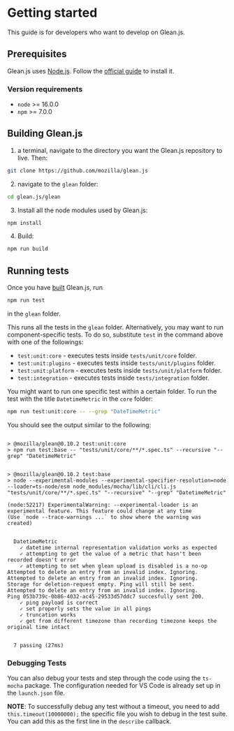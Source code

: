 # Getting started
This guide is for developers who want to develop on Glean.js.
## Prerequisites
Glean.js uses [Node.js](https://nodejs.org/).
Follow the [official guide](https://nodejs.dev/) to install it.
### Version requirements
* `node` >= 16.0.0
* `npm`  >=  7.0.0

## Building Glean.js
1.  a terminal, navigate to the directory you want the Glean.js repository to live. Then:
```bash
git clone https://github.com/mozilla/glean.js
```
2. navigate to the `glean` folder:
```bash
cd glean.js/glean
```
3. Install all the node modules used by Glean.js:
```bash
npm install
```
4. Build:
```bash
npm run build
```

## Running tests
Once you have [built](#building-gleanjs) Glean.js, run
```bash
npm run test
```
in the `glean` folder.

This runs all the tests in the `glean` folder.
Alternatively, you may want to run component-specific tests. 
To do so, substitute `test` in the command above with one of the followings:

* `test:unit:core` - executes tests inside `tests/unit/core` folder.
* `test:unit:plugins` - executes tests inside `tests/unit/plugins` folder.
* `test:unit:platform` - executes tests inside `tests/unit/platform` folder.
* `test:integration` - executes tests inside `tests/integration` folder.

You might want to run one specific test within a certain folder.
To run the test with the title `DatetimeMetric` in the `core` folder: 
```bash
npm run test:unit:core -- --grep "DateTimeMetric"
```
You should see the output similar to the following:
```shell

> @mozilla/glean@0.10.2 test:unit:core
> npm run test:base -- "tests/unit/core/**/*.spec.ts" --recursive "--grep" "DatetimeMetric"


> @mozilla/glean@0.10.2 test:base
> node --experimental-modules --experimental-specifier-resolution=node --loader=ts-node/esm node_modules/mocha/lib/cli/cli.js "tests/unit/core/**/*.spec.ts" "--recursive" "--grep" "DatetimeMetric"

(node:52217) ExperimentalWarning: --experimental-loader is an experimental feature. This feature could change at any time
(Use `node --trace-warnings ...` to show where the warning was created)


  DatetimeMetric
    ✓ datetime internal representation validation works as expected
    ✓ attempting to get the value of a metric that hasn't been recorded doesn't error
    ✓ attempting to set when glean upload is disabled is a no-op
Attempted to delete an entry from an invalid index. Ignoring.
Attempted to delete an entry from an invalid index. Ignoring.
Storage for deletion-request empty. Ping will still be sent.
Attempted to delete an entry from an invalid index. Ignoring.
Ping 053b739c-0b86-4032-ac45-29533d57ddc7 succesfully sent 200.
    ✓ ping payload is correct
    ✓ set properly sets the value in all pings
    ✓ truncation works
    ✓ get from different timezone than recording timezone keeps the original time intact


  7 passing (27ms)
```

### Debugging Tests

You can also debug your tests and step through the code using the `ts-mocha` package. The configuration needed for VS Code is already set up in the `launch.json` file.

**NOTE**: To successfully debug any test without a timeout, you need to add `this.timeout(10000000);` the specific file you wish to debug in the test suite. You can add this as the first line in the `describe` callback.
